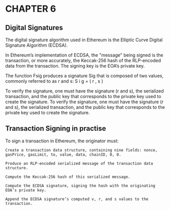 CHAPTER 6
==========


Digital Signatures
------------------
The digital signature algorithm used in Ethereum is the Elliptic Curve Digital Signature Algorithm (ECDSA).


In Ethereum’s implementation of ECDSA, the "message" being signed is the transaction, or more accurately, the Keccak-256 hash of the RLP-encoded data from the transaction. The signing key is the EOA’s private key. 



The function Fsig produces a signature Sig that is composed of two values, commonly referred to as r and s:
S i g = ( r , s ) 

To verify the signature, one must have the signature (r and s), the serialized transaction, and the public key that corresponds to the private key used to create the signature. To verify the signature, one must have the signature (r and s), the serialized transaction, and the public key that corresponds to the private key used to create the signature. 


Transaction Signing in practise
--------------------------------

To sign a transaction in Ethereum, the originator must:

    Create a transaction data structure, containing nine fields: nonce, gasPrice, gasLimit, to, value, data, chainID, 0, 0.

    Produce an RLP-encoded serialized message of the transaction data structure.

    Compute the Keccak-256 hash of this serialized message.

    Compute the ECDSA signature, signing the hash with the originating EOA’s private key.

    Append the ECDSA signature’s computed v, r, and s values to the transaction.

